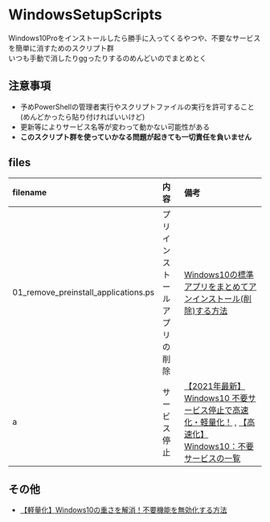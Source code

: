 # WindowsSetupScripts

Windows10Proをインストールしたら勝手に入ってくるやつや、不要なサービスを簡単に消すためのスクリプト群  
いつも手動で消したりggったりするのめんどいのでまとめとく  

## 注意事項
- 予めPowerShellの管理者実行やスクリプトファイルの実行を許可すること(めんどかったら貼り付ければいいけど)
- 更新等によりサービス名等が変わって動かない可能性がある
- **このスクリプト群を使っていかなる問題が起きても一切責任を負いません**

## files
| filename | 内容 | 備考 |
|:--|:--|:--|
| 01_remove_preinstall_applications.ps | プリインストールアプリの削除 | [ Windows10の標準アプリをまとめてアンインストール(削除)する方法](https://ygkb.jp/471) |
| a | サービス停止 | [【2021年最新】Windows10 不要サービス停止で高速化・軽量化！](https://nomuinu.net/pc-noservices/) , [【高速化】Windows10：不要サービスの一覧](https://ygkb.jp/4475) |

## その他

- [【軽量化】Windows10の重さを解消！不要機能を無効化する方法](https://ygkb.jp/4444)